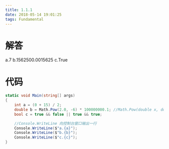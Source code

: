 ```yaml
---
title: 1.1.1
date: 2018-05-14 19:01:25
tags: Fundamental
---
```


# 解答

a.7
b.1562500.0015625
c.True

# 代码

```csharp
static void Main(string[] args)
{
    int a = (0 + 15) / 2;
    double b = Math.Pow(2.0, -6) * 100000000.1; //Math.Pow(double x, double y) 求x的y次方
    bool c = true && false || true && true;

    //Console.WriteLine 向控制台窗口输出一行
    Console.WriteLine($"a.{a}");
    Console.WriteLine($"b.{b}");
    Console.WriteLine($"c.{c}");
}
```

